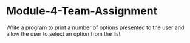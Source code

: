 # Module-4-Team-Assignment
 Write a program to print a number of options presented to the user and allow the user to select an option from the list
